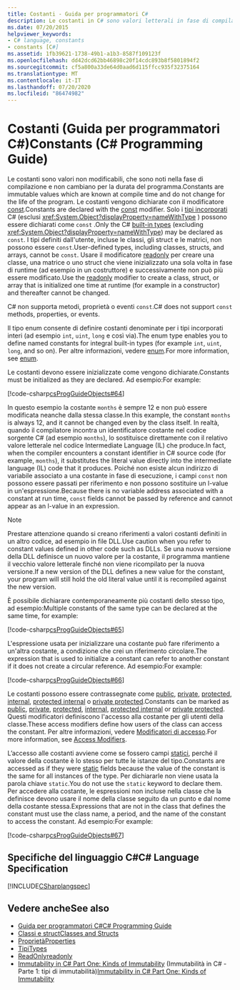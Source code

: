```yaml
---
title: Costanti - Guida per programmatori C#
description: Le costanti in C# sono valori letterali in fase di compilazione, che non cambiano dopo la compilazione del programma. Solo i tipi incorporati in C# possono essere costanti.
ms.date: 07/20/2015
helpviewer_keywords:
- C# language, constants
- constants [C#]
ms.assetid: 1fb39621-1738-49b1-a1b3-8587f109123f
ms.openlocfilehash: dd42dcd62bb46898c20f14cdc893b8f5801894f2
ms.sourcegitcommit: cf5a800a33de64d0aad6d115ffcc935f32375164
ms.translationtype: MT
ms.contentlocale: it-IT
ms.lasthandoff: 07/20/2020
ms.locfileid: "86474982"
---
```

# <a name="constants-c-programming-guide"></a><span data-ttu-id="84aca-104">Costanti (Guida per programmatori C#)</span><span class="sxs-lookup"><span data-stu-id="84aca-104">Constants (C# Programming Guide)</span></span>
<span data-ttu-id="84aca-105">Le costanti sono valori non modificabili, che sono noti nella fase di compilazione e non cambiano per la durata del programma.</span><span class="sxs-lookup"><span data-stu-id="84aca-105">Constants are immutable values which are known at compile time and do not change for the life of the program.</span></span> <span data-ttu-id="84aca-106">Le costanti vengono dichiarate con il modificatore [const](../../language-reference/keywords/const.md).</span><span class="sxs-lookup"><span data-stu-id="84aca-106">Constants are declared with the [const](../../language-reference/keywords/const.md) modifier.</span></span> <span data-ttu-id="84aca-107">Solo i [tipi incorporati](../../language-reference/builtin-types/built-in-types.md) C# (esclusi <xref:System.Object?displayProperty=nameWithType> ) possono essere dichiarati come `const` .</span><span class="sxs-lookup"><span data-stu-id="84aca-107">Only the C# [built-in types](../../language-reference/builtin-types/built-in-types.md) (excluding <xref:System.Object?displayProperty=nameWithType>) may be declared as `const`.</span></span> <span data-ttu-id="84aca-108">I tipi definiti dall'utente, incluse le classi, gli struct e le matrici, non possono essere `const`.</span><span class="sxs-lookup"><span data-stu-id="84aca-108">User-defined types, including classes, structs, and arrays, cannot be `const`.</span></span> <span data-ttu-id="84aca-109">Usare il modificatore [readonly](../../language-reference/keywords/readonly.md) per creare una classe, una matrice o uno struct che viene inizializzato una sola volta in fase di runtime (ad esempio in un costruttore) e successivamente non può più essere modificato.</span><span class="sxs-lookup"><span data-stu-id="84aca-109">Use the [readonly](../../language-reference/keywords/readonly.md) modifier to create a class, struct, or array that is initialized one time at runtime (for example in a constructor) and thereafter cannot be changed.</span></span>  
  
 <span data-ttu-id="84aca-110">C# non supporta metodi, proprietà o eventi `const`.</span><span class="sxs-lookup"><span data-stu-id="84aca-110">C# does not support `const` methods, properties, or events.</span></span>  
  
 <span data-ttu-id="84aca-111">Il tipo enum consente di definire costanti denominate per i tipi incorporati interi (ad esempio `int`, `uint`, `long` e così via).</span><span class="sxs-lookup"><span data-stu-id="84aca-111">The enum type enables you to define named constants for integral built-in types (for example `int`, `uint`, `long`, and so on).</span></span> <span data-ttu-id="84aca-112">Per altre informazioni, vedere [enum](../../language-reference/builtin-types/enum.md).</span><span class="sxs-lookup"><span data-stu-id="84aca-112">For more information, see [enum](../../language-reference/builtin-types/enum.md).</span></span>  
  
 <span data-ttu-id="84aca-113">Le costanti devono essere inizializzate come vengono dichiarate.</span><span class="sxs-lookup"><span data-stu-id="84aca-113">Constants must be initialized as they are declared.</span></span> <span data-ttu-id="84aca-114">Ad esempio:</span><span class="sxs-lookup"><span data-stu-id="84aca-114">For example:</span></span>  
  
 [!code-csharp[csProgGuideObjects#64](~/samples/snippets/csharp/VS_Snippets_VBCSharp/csProgGuideObjects/CS/Objects.cs#64)]  
  
 <span data-ttu-id="84aca-115">In questo esempio la costante `months` è sempre 12 e non può essere modificata neanche dalla stessa classe.</span><span class="sxs-lookup"><span data-stu-id="84aca-115">In this example, the constant `months` is always 12, and it cannot be changed even by the class itself.</span></span> <span data-ttu-id="84aca-116">In realtà, quando il compilatore incontra un identificatore costante nel codice sorgente C# (ad esempio `months`), lo sostituisce direttamente con il relativo valore letterale nel codice Intermediate Language (IL) che produce.</span><span class="sxs-lookup"><span data-stu-id="84aca-116">In fact, when the compiler encounters a constant identifier in C# source code (for example, `months`), it substitutes the literal value directly into the intermediate language (IL) code that it produces.</span></span> <span data-ttu-id="84aca-117">Poiché non esiste alcun indirizzo di variabile associato a una costante in fase di esecuzione, i campi `const` non possono essere passati per riferimento e non possono sostituire un l-value in un'espressione.</span><span class="sxs-lookup"><span data-stu-id="84aca-117">Because there is no variable address associated with a constant at run time, `const` fields cannot be passed by reference and cannot appear as an l-value in an expression.</span></span>  
  
> [!NOTE]
> <span data-ttu-id="84aca-118">Prestare attenzione quando si creano riferimenti a valori costanti definiti in un altro codice, ad esempio in file DLL.</span><span class="sxs-lookup"><span data-stu-id="84aca-118">Use caution when you refer to constant values defined in other code such as DLLs.</span></span> <span data-ttu-id="84aca-119">Se una nuova versione della DLL definisce un nuovo valore per la costante, il programma mantiene il vecchio valore letterale finché non viene ricompilato per la nuova versione.</span><span class="sxs-lookup"><span data-stu-id="84aca-119">If a new version of the DLL defines a new value for the constant, your program will still hold the old literal value until it is recompiled against the new version.</span></span>  
  
 <span data-ttu-id="84aca-120">È possibile dichiarare contemporaneamente più costanti dello stesso tipo, ad esempio:</span><span class="sxs-lookup"><span data-stu-id="84aca-120">Multiple constants of the same type can be declared at the same time, for example:</span></span>  
  
 [!code-csharp[csProgGuideObjects#65](~/samples/snippets/csharp/VS_Snippets_VBCSharp/csProgGuideObjects/CS/Objects.cs#65)]  
  
 <span data-ttu-id="84aca-121">L'espressione usata per inizializzare una costante può fare riferimento a un'altra costante, a condizione che crei un riferimento circolare.</span><span class="sxs-lookup"><span data-stu-id="84aca-121">The expression that is used to initialize a constant can refer to another constant if it does not create a circular reference.</span></span> <span data-ttu-id="84aca-122">Ad esempio:</span><span class="sxs-lookup"><span data-stu-id="84aca-122">For example:</span></span>  
  
 [!code-csharp[csProgGuideObjects#66](~/samples/snippets/csharp/VS_Snippets_VBCSharp/csProgGuideObjects/CS/Objects.cs#66)]  
  
 <span data-ttu-id="84aca-123">Le costanti possono essere contrassegnate come [public](../../language-reference/keywords/public.md), [private](../../language-reference/keywords/private.md), [protected](../../language-reference/keywords/protected.md), [internal](../../language-reference/keywords/internal.md), [protected internal](../../language-reference/keywords/protected-internal.md) o [private protected](../../language-reference/keywords/private-protected.md).</span><span class="sxs-lookup"><span data-stu-id="84aca-123">Constants can be marked as [public](../../language-reference/keywords/public.md), [private](../../language-reference/keywords/private.md), [protected](../../language-reference/keywords/protected.md), [internal](../../language-reference/keywords/internal.md), [protected internal](../../language-reference/keywords/protected-internal.md) or [private protected](../../language-reference/keywords/private-protected.md).</span></span> <span data-ttu-id="84aca-124">Questi modificatori definiscono l'accesso alla costante per gli utenti della classe.</span><span class="sxs-lookup"><span data-stu-id="84aca-124">These access modifiers define how users of the class can access the constant.</span></span> <span data-ttu-id="84aca-125">Per altre informazioni, vedere [Modificatori di accesso](./access-modifiers.md).</span><span class="sxs-lookup"><span data-stu-id="84aca-125">For more information, see [Access Modifiers](./access-modifiers.md).</span></span>  
  
 <span data-ttu-id="84aca-126">L’accesso alle costanti avviene come se fossero campi [statici](../../language-reference/keywords/static.md), perché il valore della costante è lo stesso per tutte le istanze del tipo.</span><span class="sxs-lookup"><span data-stu-id="84aca-126">Constants are accessed as if they were [static](../../language-reference/keywords/static.md) fields because the value of the constant is the same for all instances of the type.</span></span> <span data-ttu-id="84aca-127">Per dichiararle non viene usata la parola chiave `static`.</span><span class="sxs-lookup"><span data-stu-id="84aca-127">You do not use the `static` keyword to declare them.</span></span> <span data-ttu-id="84aca-128">Per accedere alla costante, le espressioni non incluse nella classe che la definisce devono usare il nome della classe seguito da un punto e dal nome della costante stessa.</span><span class="sxs-lookup"><span data-stu-id="84aca-128">Expressions that are not in the class that defines the constant must use the class name, a period, and the name of the constant to access the constant.</span></span> <span data-ttu-id="84aca-129">Ad esempio:</span><span class="sxs-lookup"><span data-stu-id="84aca-129">For example:</span></span>  
  
 [!code-csharp[csProgGuideObjects#67](~/samples/snippets/csharp/VS_Snippets_VBCSharp/csProgGuideObjects/CS/Objects.cs#67)]  
  
## <a name="c-language-specification"></a><span data-ttu-id="84aca-130">Specifiche del linguaggio C#</span><span class="sxs-lookup"><span data-stu-id="84aca-130">C# Language Specification</span></span>  
 [!INCLUDE[CSharplangspec](~/includes/csharplangspec-md.md)]  
  
## <a name="see-also"></a><span data-ttu-id="84aca-131">Vedere anche</span><span class="sxs-lookup"><span data-stu-id="84aca-131">See also</span></span>

- [<span data-ttu-id="84aca-132">Guida per programmatori C#</span><span class="sxs-lookup"><span data-stu-id="84aca-132">C# Programming Guide</span></span>](../index.md)
- [<span data-ttu-id="84aca-133">Classi e struct</span><span class="sxs-lookup"><span data-stu-id="84aca-133">Classes and Structs</span></span>](./index.md)
- [<span data-ttu-id="84aca-134">Proprietà</span><span class="sxs-lookup"><span data-stu-id="84aca-134">Properties</span></span>](./properties.md)
- [<span data-ttu-id="84aca-135">Tipi</span><span class="sxs-lookup"><span data-stu-id="84aca-135">Types</span></span>](../types/index.md)
- [<span data-ttu-id="84aca-136">ReadOnly</span><span class="sxs-lookup"><span data-stu-id="84aca-136">readonly</span></span>](../../language-reference/keywords/readonly.md)
- <span data-ttu-id="84aca-137">[Immutability in C# Part One: Kinds of Immutability](https://docs.microsoft.com/archive/blogs/ericlippert/immutability-in-c-part-one-kinds-of-immutability) (Immutabilità in C# - Parte 1: tipi di immutabilità)</span><span class="sxs-lookup"><span data-stu-id="84aca-137">[Immutability in C# Part One: Kinds of Immutability](https://docs.microsoft.com/archive/blogs/ericlippert/immutability-in-c-part-one-kinds-of-immutability)</span></span>
